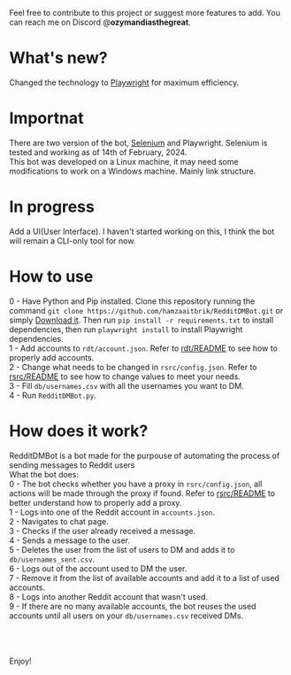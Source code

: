 Feel free to contribute to this project or suggest more features to add. You can reach me on Discord @**ozymandiasthegreat**.
# What's new?
Changed the technology to [Playwright](https://playwright.dev/python/) for maximum efficiency.

# Importnat
There are two version of the bot, [Selenium](https://github.com/hamzaaitbrik/RedditDMBot/tree/selenium) and Playwright. Selenium is tested and working as of 14th of February, 2024.<br>
This bot was developed on a Linux machine, it may need some modifications to work on a Windows machine. Mainly link structure.

# In progress
Add a UI(User Interface). I haven't started working on this, I think the bot will remain a CLI-only tool for now.

# How to use
0 - Have Python and Pip installed. Clone this repository running the command ```git clone https://github.com/hamzaaitbrik/RedditDMBot.git``` or simply [Download it](https://github.com/hamzaaitbrik/RedditDMBot/archive/refs/heads/playwright.zip). Then run ```pip install -r requirements.txt``` to install dependencies, then run ```playwright install``` to install Playwright dependencies.<br>
1 - Add accounts to ```rdt/account.json```. Refer to [rdt/README](https://github.com/hamzaaitbrik/RedditDMBot/blob/playwright/rdt/README.md) to see how to properly add accounts.<br>
2 - Change what needs to be changed in ```rsrc/config.json```. Refer to [rsrc/README](https://github.com/hamzaaitbrik/RedditDMBot/blob/playwright/rsrc/README.md) to see how to change values to meet your needs.<br>
3 - Fill ```db/usernames.csv``` with all the usernames you want to DM.<br>
4 - Run ```RedditDMBot.py```.

# How does it work?
RedditDMBot is a bot made for the purpouse of automating the process of sending messages to Reddit users<br>
What the bot does:<br>
0 - The bot checks whether you have a proxy in ```rsrc/config.json```, all actions will be made through the proxy if found. Refer to [rsrc/README](https://github.com/hamzaaitbrik/RedditDMBot/blob/playwright/rsrc/README.md) to better understand how to properly add a proxy.<br>
1 - Logs into one of the Reddit account in ```accounts.json```.<br>
2 - Navigates to chat page.<br>
3 - Checks if the user already received a message.<br>
4 - Sends a message to the user.<br>
5 - Deletes the user from the list of users to DM and adds it to ```db/usernames_sent.csv```.<br>
6 - Logs out of the account used to DM the user.<br>
7 - Remove it from the list of available accounts and add it to a list of used accounts.<br>
8 - Logs into another Reddit account that wasn't used.<br>
9 - If there are no many available accounts, the bot reuses the used accounts until all users on your ```db/usernames.csv``` received DMs.


<br><br><br>
Enjoy!